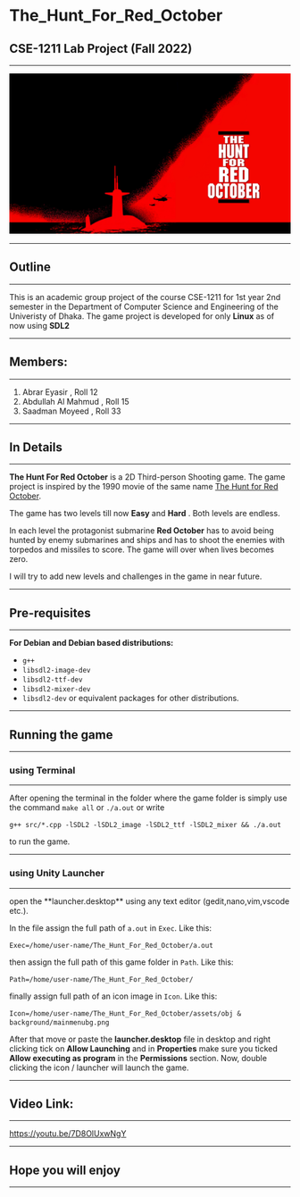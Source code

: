 # The_Hunt_For_Red_October

CSE-1211 Lab Project (Fall 2022)
---
<hr>

![Intro image](assets/obj%20%26%20background/mainmenubg.png)

<hr>

## Outline

<hr>

This is an academic group project of the course CSE-1211 for 1st year 2nd semester in the Department of Computer Science and Engineering of the Univeristy of Dhaka. The game project is developed for only **Linux** as of now using **SDL2**

<hr>

## Members:

<hr>

1. Abrar Eyasir , Roll 12
2. Abdullah Al Mahmud , Roll 15
3. Saadman Moyeed , Roll 33

<hr>

## In Details

<hr>

**The Hunt For Red October** is a 2D Third-person Shooting game. The game project is inspired by the 1990 movie of the same name [The Hunt for Red October](https://en.wikipedia.org/wiki/The_Hunt_for_Red_October_(film)).

The game has two levels till now **Easy** and **Hard** . Both levels are endless. 

In each level the protagonist submarine **Red October** has to avoid being hunted by enemy submarines and ships and has to shoot the enemies with torpedos and missiles to score.
The game will over when lives becomes zero.

I will try to add new levels and challenges in the game in near future.

<hr>

## Pre-requisites

<hr>

**For Debian and Debian based distributions:**
* ```g++```
* ```libsdl2-image-dev``` 
* ```libsdl2-ttf-dev```
* ```libsdl2-mixer-dev```
* ```libsdl2-dev``` 
or equivalent packages for other distributions.

<hr>

## Running the game

<hr>

### using Terminal

<hr>

After opening the terminal in the folder where the game folder is simply use the command `make all` or `./a.out` or 
write 

```
g++ src/*.cpp -lSDL2 -lSDL2_image -lSDL2_ttf -lSDL2_mixer && ./a.out
```
to run the game.

<hr>

### using Unity Launcher

<hr>
open the **launcher.desktop** using any text editor (gedit,nano,vim,vscode etc.).

In the file assign the full path of `a.out` in `Exec`. 
Like this:

```
Exec=/home/user-name/The_Hunt_For_Red_October/a.out
```

then assign the full path of this game folder in `Path`. 
Like this:

```
Path=/home/user-name/The_Hunt_For_Red_October/
```

finally assign full path of an icon image in `Icon`. 
Like this:

```
Icon=/home/user-name/The_Hunt_For_Red_October/assets/obj & background/mainmenubg.png
```

After that move or paste the **launcher.desktop** file in desktop and right clicking tick on **Allow Launching**
and in **Properties** make sure you ticked **Allow executing as program** in the **Permissions** section.
Now, double clicking the icon / launcher will launch the game.

<hr>

## Video Link:
<hr>

https://youtu.be/7D8OlUxwNgY

<hr>

## Hope you will enjoy

<hr>